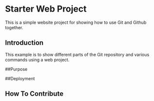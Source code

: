 # Starter Web Project

This is a simple website project for showing 
how to use Git and Github together. 

## Introduction

This example is to show different parts
of the Git repository and various commands using a web project.

##Purpose

##Deployment

## How To Contribute